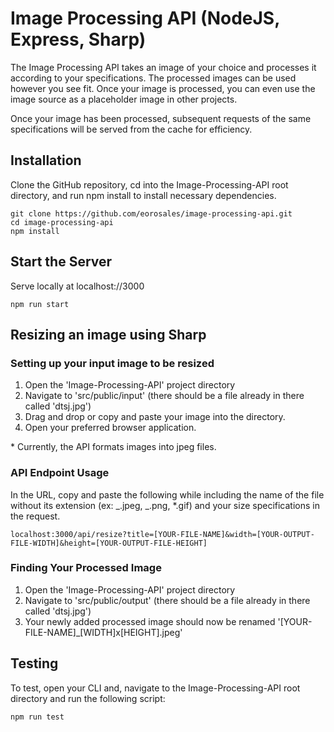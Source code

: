 # Image Processing API (NodeJS, Express, Sharp)

The Image Processing API takes an image of your choice and processes it according to your specifications. The processed images can be used however you see fit. Once your image is processed, you can even use the image source as a placeholder image in other projects.

Once your image has been processed, subsequent requests of the same specifications will be served from the cache for efficiency.

## Installation

Clone the GitHub repository, cd into the Image-Processing-API root directory, and run npm install to install necessary dependencies.

```
git clone https://github.com/eorosales/image-processing-api.git
cd image-processing-api
npm install
```

## Start the Server

Serve locally at localhost://3000

```
npm run start
```

## Resizing an image using Sharp

### Setting up your input image to be resized

1. Open the 'Image-Processing-API' project directory
2. Navigate to 'src/public/input' (there should be a file already in there called 'dtsj.jpg')
3. Drag and drop or copy and paste your image into the directory.
4. Open your preferred browser application.

\* Currently, the API formats images into jpeg files.

### API Endpoint Usage

In the URL, copy and paste the following while including the name of the file without its extension (ex: _.jpeg, _.png, \*.gif) and your size specifications in the request.

```
localhost:3000/api/resize?title=[YOUR-FILE-NAME]&width=[YOUR-OUTPUT-FILE-WIDTH]&height=[YOUR-OUTPUT-FILE-HEIGHT]
```

### Finding Your Processed Image

1. Open the 'Image-Processing-API' project directory
2. Navigate to 'src/public/output' (there should be a file already in there called 'dtsj.jpg')
3. Your newly added processed image should now be renamed '[YOUR-FILE-NAME]\_[WIDTH]x[HEIGHT].jpeg'

## Testing

To test, open your CLI and, navigate to the Image-Processing-API root directory and run the following script:

```
npm run test
```
